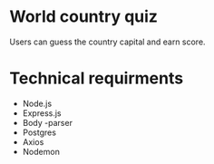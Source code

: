 # World country quiz
  Users can guess the country capital and earn score.

# Technical requirments
- Node.js
- Express.js
- Body -parser
- Postgres
- Axios
- Nodemon
